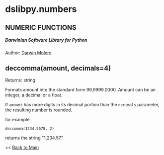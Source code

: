 dslibpy.numbers
===============
NUMERIC FUNCTIONS
-----------------
##### Darwinian Software Library for Python
Author: [Darwin Molero](http://blog.darwiniansoftware.com/about)


deccomma(amount, decimals=4)
----------------------------
Returns: string

Formats amount into the standard form 99,9999.0000. Amount can be an integer,
a decimal or a float.

If `amount` has more digits in its decimal portion than the `decimals`
parameter, the resulting number is rounded.

for example:

    deccomma(1234.5678, 2)

returns the string "1,234.57"


<< [Back to Main](../../README.md)
